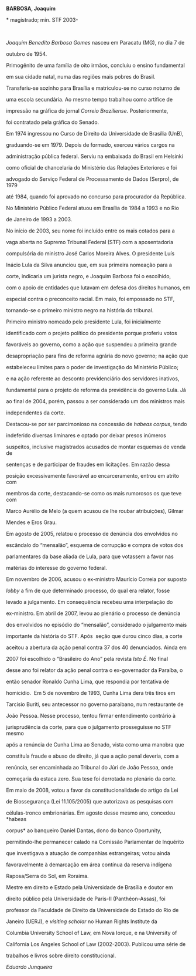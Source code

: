 **BARBOSA, Joaquim**



\* magistrado; min. STF 2003-



 



*Joaquim Benedito Barbosa Gomes* nasceu em Paracatu (MG), no dia 7 de

outubro de 1954.



Primogênito de uma família de oito irmãos, concluiu o ensino fundamental

em sua cidade natal, numa das regiões mais pobres do Brasil.

Transferiu-se sozinho para Brasília e matriculou-se no curso noturno de

uma escola secundária. Ao mesmo tempo trabalhou como artífice de

impressão na gráfica do jornal *Correio Braziliense*. Posteriormente,

foi contratado pela gráfica do Senado.



Em 1974 ingressou no Curso de Direito da Universidade de Brasília (UnB),

graduando-se em 1979. Depois de formado, exerceu vários cargos na

administração pública federal. Serviu na embaixada do Brasil em Helsinki

como oficial de chancelaria do Ministério das Relações Exteriores e foi

advogado do Serviço Federal de Processamento de Dados (Serpro), de 1979

até 1984, quando foi aprovado no concurso para procurador da República.

No Ministério Público Federal atuou em Brasília de 1984 a 1993 e no Rio

de Janeiro de 1993 a 2003.



No início de 2003, seu nome foi incluído entre os mais cotados para a

vaga aberta no Supremo Tribunal Federal (STF) com a aposentadoria

compulsória do ministro José Carlos Moreira Alves. O presidente Luís

Inácio Lula da Silva anunciou que, em sua primeira nomeação para a

corte, indicaria um jurista negro, e Joaquim Barbosa foi o escolhido,

com o apoio de entidades que lutavam em defesa dos direitos humanos, em

especial contra o preconceito racial. Em maio, foi empossado no STF,

tornando-se o primeiro ministro negro na história do tribunal.



Primeiro ministro nomeado pelo presidente Lula, foi inicialmente

identificado com o projeto político do presidente porque proferiu votos

favoráveis ao governo, como a ação que suspendeu a primeira grande

desapropriação para fins de reforma agrária do novo governo; na ação que

estabeleceu limites para o poder de investigação do Ministério Público;

e na ação referente ao desconto previdenciário dos servidores inativos,

fundamental para o projeto de reforma da previdência do governo Lula. Já

ao final de 2004, porém, passou a ser considerado um dos ministros mais

independentes da corte.



Destacou-se por ser parcimonioso na concessão de *habeas corpus*, tendo

indeferido diversas liminares e optado por deixar presos inúmeros

suspeitos, inclusive magistrados acusados de montar esquemas de venda de

sentenças e de participar de fraudes em licitações. Em razão dessa

posição excessivamente favorável ao encarceramento, entrou em atrito com

membros da corte, destacando-se como os mais rumorosos os que teve com

Marco Aurélio de Melo (a quem acusou de lhe roubar atribuições), Gilmar

Mendes e Eros Grau.



Em agosto de 2005, relatou o processo de denúncia dos envolvidos no

escândalo do “mensalão”, esquema de corrupção e compra de votos dos

parlamentares da base aliada de Lula, para que votassem a favor nas

matérias do interesse do governo federal.



Em novembro de 2006, acusou o ex-ministro Maurício Correia por suposto

*lobby* a fim de que determinado processo, do qual era relator, fosse

levado a julgamento. Em consequência recebeu uma interpelação do

ex-ministro. Em abril de 2007, levou ao plenário o processo de denúncia

dos envolvidos no episódio do “mensalão”, considerado o julgamento mais

importante da história do STF. Após  seção que durou cinco dias, a corte

aceitou a abertura da ação penal contra 37 dos 40 denunciados. Ainda em

2007 foi escolhido o “Brasileiro do Ano” pela revista *Isto É*. No final

desse ano foi relator da ação penal contra o ex-governador da Paraíba, o

então senador Ronaldo Cunha Lima, que respondia por tentativa de

homicídio.  Em 5 de novembro de 1993, Cunha Lima dera três tiros em

Tarcísio Buriti, seu antecessor no governo paraibano, num restaurante de

João Pessoa. Nesse processo, tentou firmar entendimento contrário à

jurisprudência da corte, para que o julgamento prosseguisse no STF mesmo

após a renúncia de Cunha Lima ao Senado, vista como uma manobra que

constituía fraude e abuso de direito, já que a ação penal deveria, com a

renúncia, ser encaminhada ao Tribunal do Júri de João Pessoa, onde

começaria da estaca zero. Sua tese foi derrotada no plenário da corte.



Em maio de 2008, votou a favor da constitucionalidade do artigo da Lei

de Biossegurança (Lei 11.105/2005) que autorizava as pesquisas com

células-tronco embrionárias. Em agosto desse mesmo ano, concedeu *habeas

corpus* ao banqueiro Daniel Dantas, dono do banco Oportunity,

permitindo-lhe permanecer calado na Comissão Parlamentar de Inquérito

que investigava a atuação de companhias estrangeiras; votou ainda

favoravelmente à demarcação em área contínua da reserva indígena

Raposa/Serra do Sol, em Roraima.  



Mestre em direito e Estado pela Universidade de Brasília e doutor em

direito público pela Universidade de Paris-II (Panthéon-Assas), foi

professor da Faculdade de Direito da Universidade do Estado do Rio de

Janeiro (UERJ), e *visiting scholar* no Human Rights Institute da

Columbia University School of Law, em Nova Iorque, e na University of

California Los Angeles School of Law (2002-2003). Publicou uma série de

trabalhos e livros sobre direito constitucional.



*Eduardo Junqueira*




